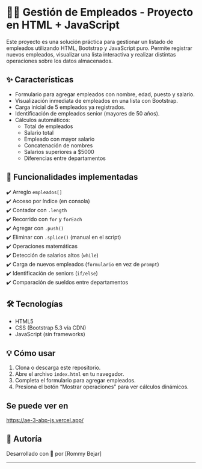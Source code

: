# 🧑‍💼 Gestión de Empleados - Proyecto en HTML + JavaScript

Este proyecto es una solución práctica para gestionar un listado de empleados utilizando HTML, Bootstrap y JavaScript puro. Permite registrar nuevos empleados, visualizar una lista interactiva y realizar distintas operaciones sobre los datos almacenados.

## ✨ Características

- Formulario para agregar empleados con nombre, edad, puesto y salario.
- Visualización inmediata de empleados en una lista con Bootstrap.
- Carga inicial de 5 empleados ya registrados.
- Identificación de empleados senior (mayores de 50 años).
- Cálculos automáticos:
  - Total de empleados
  - Salario total
  - Empleado con mayor salario
  - Concatenación de nombres
  - Salarios superiores a $5000
  - Diferencias entre departamentos

## 📌 Funcionalidades implementadas

✔️ Arreglo `empleados[]`  
✔️ Acceso por índice (en consola)  
✔️ Contador con `.length`  
✔️ Recorrido con `for` y `forEach`  
✔️ Agregar con `.push()`  
✔️ Eliminar con `.splice()` (manual en el script)  
✔️ Operaciones matemáticas  
✔️ Detección de salarios altos (`while`)  
✔️ Carga de nuevos empleados (`formulario` en vez de `prompt`)  
✔️ Identificación de seniors (`if/else`)  
✔️ Comparación de sueldos entre departamentos

## 🛠️ Tecnologías

- HTML5
- CSS (Bootstrap 5.3 vía CDN)
- JavaScript (sin frameworks)

## 💡 Cómo usar

1. Clona o descarga este repositorio.
2. Abre el archivo `index.html` en tu navegador.
3. Completa el formulario para agregar empleados.
4. Presiona el botón “Mostrar operaciones” para ver cálculos dinámicos.

## Se puede ver en

https://ae-3-abp-js.vercel.app/

## 📝 Autoría

Desarrollado con 💛 por [Rommy Bejar]

---

